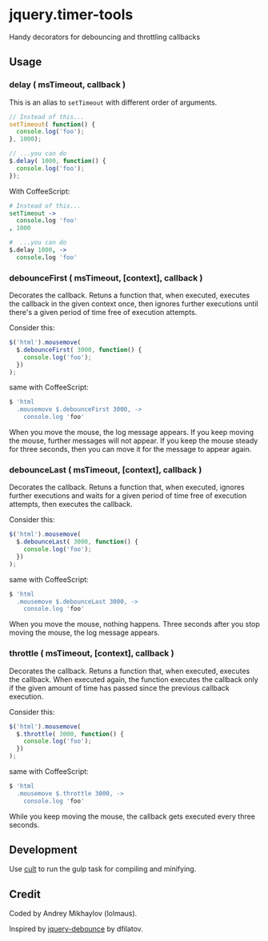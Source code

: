 jquery.timer-tools
==================

Handy decorators for debouncing and throttling callbacks


Usage
-----

### delay ( msTimeout, callback )

This is an alias to `setTimeout` with different order of arguments.


```js
// Instead of this...
setTimeout( function() {
  console.log('foo');
}, 1000);

// ...you can do
$.delay( 1000, function() {
  console.log('foo');
});
```

With CoffeeScript:

```coffee
# Instead of this...
setTimeout ->
  console.log 'foo'
, 1000

#  ...you can do
$.delay 1000, ->
  console.log 'foo'
```


### debounceFirst ( msTimeout, [context], callback )

Decorates the callback. Retuns a function that, when executed, executes the callback in the given context once, then ignores further executions until there's a given period of time free of execution attempts.

Consider this:

```js
$('html').mousemove(
  $.debounceFirst( 3000, function() {
    console.log('foo');
  })
);
```

same with CoffeeScript:

```coffee
$ 'html
  .mousemove $.debounceFirst 3000, ->
    console.log 'foo'
```

When you move the mouse, the log message appears. If you keep moving the mouse, further messages will not appear. If you keep the mouse steady for three seconds, then you can move it for the message to appear again.


### debounceLast ( msTimeout, [context], callback )

Decorates the callback. Retuns a function that, when executed, ignores further executions and waits for a given period of time free of execution attempts, then executes the callback.

Consider this:

```js
$('html').mousemove(
  $.debounceLast( 3000, function() {
    console.log('foo');
  })
);
```

same with CoffeeScript:

```coffee
$ 'html
  .mousemove $.debounceLast 3000, ->
    console.log 'foo'
```

When you move the mouse, nothing happens. Three seconds after you stop moving the mouse, the log message appears.


### throttle ( msTimeout, [context], callback )

Decorates the callback. Retuns a function that, when executed, executes the callback. When executed again, the function executes the callback only if the given amount of time has passed since the previous callback execution.

Consider this:

```js
$('html').mousemove(
  $.throttle( 3000, function() {
    console.log('foo');
  })
);
```

same with CoffeeScript:

```coffee
$ 'html
  .mousemove $.throttle 3000, ->
    console.log 'foo'
```


While you keep moving the mouse, the callback gets executed every three seconds.


Development
-----------

Use [cult](https://github.com/typicode/cult) to run the gulp task for compiling and minifying.



Credit
------

Coded by Andrey Mikhaylov (lolmaus).

Inspired by [jquery-debounce](https://code.google.com/p/jquery-debounce/) by dfilatov.